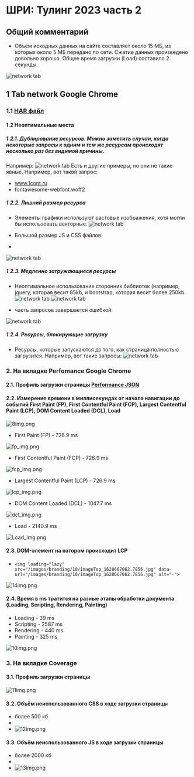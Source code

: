 # ШРИ: Тулинг 2023 часть 2

## Общий комментарий

- Объем исходных данных на сайте составляет около 15 МБ, из которых около 5 МБ передано по сети. Сжатие данных
  произведено довольно хорошо. Общее время загрузки (Load) составило 2 секунды.

![network tab](./img/0img.png "network tab")

## 1 Tab network Google Chrome

### 1.1 [HAR файл](./www.gd.ru.har)

#### 1.2 Неоптимальные места

##### 1.2.1. Дублирование ресурсов. Можно заметить случаи, когда некоторые запросы к одним и тем же ресурсам происходят несколько раз без видимой причины.

Например:
![network tab](./img/1double.png "network google chrome")
Есть и другие примеры, но они не такие явные. Например, вот такой запрос:

- www.1cont.ru
- fontawesome-webfont.woff2

##### 1.2.2. Лишний размер ресурса

- Элементы графики используют растовые изображения, хотя могли бы использовать векторные.
![network tab](./img/2img.png "network tab")

- Большой размер JS и CSS файлов.
- 
![network tab](./img/3img.png "network tab")

##### 1.2.3. Медленно загружающиеся ресурсы
- Неоптимальное использование сторонних библиотек (например, jquery, которая весит 85kb, и bootstrap, которая весит более 250kb.
![network tab](./img/5img.png "network tab")
![network tab](./img/4img.png "network tab")

- часть запросов завершается ошибкой:

![network tab](./img/6img.png "network tab")
##### 1.2.4. Ресурсы, блокирующие загрузку
- Ресурсы, которые запускаются до того, как страница полностью загрузится. Например, вот такие запросы:
![network tab](./img/7img.png "network tab")


### 2. На вкладке Perfomance Google Chrome

#### 2.1. Профиль загрузки страницы [Performance JSON](./Trace-Perf.json)

#### 2.2. Измерение времени в миллисекундах от начала навигации до событий First Paint (FP), First Contentful Paint (FCP), Largest Contentful Paint (LCP), DOM Content Loaded (DCL), Load
![8img.png](img/8img.png)

- First Paint (FP) - 726.9 ms

![fp_img.png](img%2Ffp_img.png)

- First Contentful Paint (FCP) - 726.9 ms

![fcp_img.png](img%2Ffcp_img.png)

- Largest Contentful Paint (LCP) - 726.9 ms

![lcp_img.png](img%2Flcp_img.png)

- DOM Content Loaded (DCL) - 1047.7 ms

![dcl_img.png](img%2Fdcl_img.png)


- Load - 2140.9 ms

![Load_img.png](img%2FLoad_img.png)

#### 2.3. DOM-элемент на котором происходит LCP

- `<img loading="lazy" src="/images/branding/10/imageTop_1628667062.7856.jpg" data-url="/images/branding/10/imageTop_1628667062.7856.jpg" alt="-">`

![14img.png](img%2F14img.png)

#### 2.4. Время в ms тратится на разные этапы обработки документа (Loading, Scripting, Rendering, Painting)

- Loading - 39 ms
- Scripting - 2587 ms
- Rendering - 440 ms
- Painting - 325 ms

![10img.png](img%2F10img.png)


### 3. На вкладке Coverage

#### 3.1. Профиль загрузки страницы 

![11img.png](img%2F11img.png)


#### 3.2. Объём неиспользованного CSS в ходе загрузки страницы
- более 500 кб
- 
- ![12img.png](img%2F12img.png)

#### 3.3. Объём неиспользованного JS в ходе загрузки страницы

- более 2000 кб
- 
- ![13img.png](img%2F13img.png)
